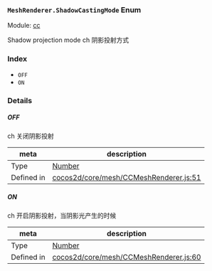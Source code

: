 ### `MeshRenderer.ShadowCastingMode` Enum



Module: [cc](../modules/cc.md)


Shadow projection mode
ch 阴影投射方式


### Index
  - `OFF`
  - `ON`

### Details


##### OFF

> 
ch 关闭阴影投射

| meta | description |
|------|-------------|
| Type | <a href="https://developer.mozilla.org/en/JavaScript/Reference/Global_Objects/Number" class="crosslink external" target="_blank">Number</a> |
| Defined in | [cocos2d/core/mesh/CCMeshRenderer.js:51](https://github.com/cocos-creator/engine/blob/efe6330ab64803299d3b7fecde039ffed2d9e696/cocos2d/core/mesh/CCMeshRenderer.js#L51) |



##### ON

> 
ch 开启阴影投射，当阴影光产生的时候

| meta | description |
|------|-------------|
| Type | <a href="https://developer.mozilla.org/en/JavaScript/Reference/Global_Objects/Number" class="crosslink external" target="_blank">Number</a> |
| Defined in | [cocos2d/core/mesh/CCMeshRenderer.js:60](https://github.com/cocos-creator/engine/blob/efe6330ab64803299d3b7fecde039ffed2d9e696/cocos2d/core/mesh/CCMeshRenderer.js#L60) |


